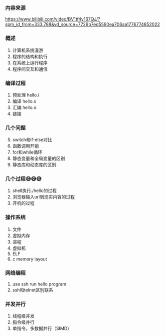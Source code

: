 ### 内容来源

https://www.bilibili.com/video/BV1tf4y167QJ/?spm_id_from=333.788&vd_source=7729b7ed5590ea706aa1776774852022

### 概述

1. 计算机系统漫游
2. 程序的结构和执行
3. 在系统上运行程序
4. 程序间交互和通信

### 编译过程

1. 预处理 hello.i
2. 编译 hello.s
3. 汇编 hello.o
4. 链接

### 几个问题

5. switch和if-else对比
6. 函数调用开销
6. for和while循环
7. 静态变量和全局变量的区别
8. 静态库和动态库的区别

### 几个过程😅😅😅

1. shell执行./hello的过程
2. 浏览器输入url到现实内容的过程
3. 开机的过程

### 操作系统

1. 文件
2. 虚拟内存
3. 进程
4. 虚拟机
5. ELF
6. c memory layout


### 网络编程 

1. use ssh run hello program
2. ssh和telnet区别联系

### 并发并行

1. 线程级并发
2. 指令级并行
3. 单指令，多数据并行（SIMD） 